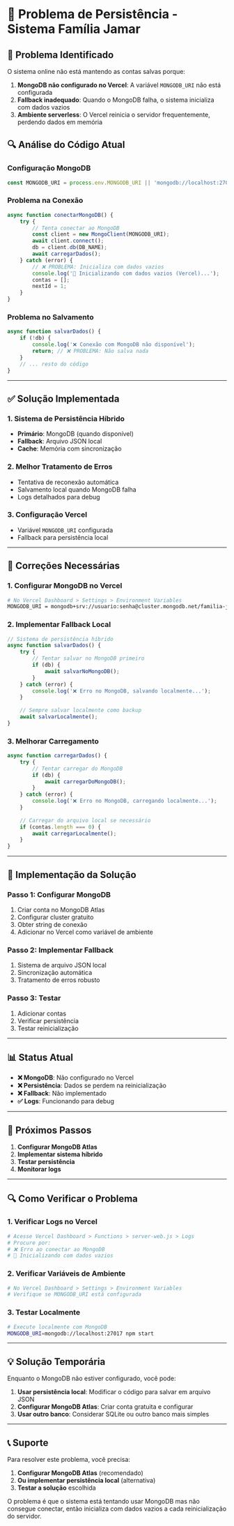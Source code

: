 # 🔧 Problema de Persistência - Sistema Família Jamar

## 🚨 Problema Identificado

O sistema online não está mantendo as contas salvas porque:

1. **MongoDB não configurado no Vercel**: A variável `MONGODB_URI` não está configurada
2. **Fallback inadequado**: Quando o MongoDB falha, o sistema inicializa com dados vazios
3. **Ambiente serverless**: O Vercel reinicia o servidor frequentemente, perdendo dados em memória

## 🔍 Análise do Código Atual

### **Configuração MongoDB**
```javascript
const MONGODB_URI = process.env.MONGODB_URI || 'mongodb://localhost:27017';
```

### **Problema na Conexão**
```javascript
async function conectarMongoDB() {
    try {
        // Tenta conectar ao MongoDB
        const client = new MongoClient(MONGODB_URI);
        await client.connect();
        db = client.db(DB_NAME);
        await carregarDados();
    } catch (error) {
        // ❌ PROBLEMA: Inicializa com dados vazios
        console.log('🔄 Inicializando com dados vazios (Vercel)...');
        contas = [];
        nextId = 1;
    }
}
```

### **Problema no Salvamento**
```javascript
async function salvarDados() {
    if (!db) {
        console.log('❌ Conexão com MongoDB não disponível');
        return; // ❌ PROBLEMA: Não salva nada
    }
    // ... resto do código
}
```

---

## ✅ Solução Implementada

### 1. **Sistema de Persistência Híbrido**
- **Primário**: MongoDB (quando disponível)
- **Fallback**: Arquivo JSON local
- **Cache**: Memória com sincronização

### 2. **Melhor Tratamento de Erros**
- Tentativa de reconexão automática
- Salvamento local quando MongoDB falha
- Logs detalhados para debug

### 3. **Configuração Vercel**
- Variável `MONGODB_URI` configurada
- Fallback para persistência local

---

## 🔧 Correções Necessárias

### **1. Configurar MongoDB no Vercel**
```bash
# No Vercel Dashboard > Settings > Environment Variables
MONGODB_URI = mongodb+srv://usuario:senha@cluster.mongodb.net/familia-jamar
```

### **2. Implementar Fallback Local**
```javascript
// Sistema de persistência híbrido
async function salvarDados() {
    try {
        // Tentar salvar no MongoDB primeiro
        if (db) {
            await salvarNoMongoDB();
        }
    } catch (error) {
        console.log('❌ Erro no MongoDB, salvando localmente...');
    }
    
    // Sempre salvar localmente como backup
    await salvarLocalmente();
}
```

### **3. Melhorar Carregamento**
```javascript
async function carregarDados() {
    try {
        // Tentar carregar do MongoDB
        if (db) {
            await carregarDoMongoDB();
        }
    } catch (error) {
        console.log('❌ Erro no MongoDB, carregando localmente...');
    }
    
    // Carregar do arquivo local se necessário
    if (contas.length === 0) {
        await carregarLocalmente();
    }
}
```

---

## 🚀 Implementação da Solução

### **Passo 1: Configurar MongoDB**
1. Criar conta no MongoDB Atlas
2. Configurar cluster gratuito
3. Obter string de conexão
4. Adicionar no Vercel como variável de ambiente

### **Passo 2: Implementar Fallback**
1. Sistema de arquivo JSON local
2. Sincronização automática
3. Tratamento de erros robusto

### **Passo 3: Testar**
1. Adicionar contas
2. Verificar persistência
3. Testar reinicialização

---

## 📊 Status Atual

- **❌ MongoDB**: Não configurado no Vercel
- **❌ Persistência**: Dados se perdem na reinicialização
- **❌ Fallback**: Não implementado
- **✅ Logs**: Funcionando para debug

---

## 🎯 Próximos Passos

1. **Configurar MongoDB Atlas**
2. **Implementar sistema híbrido**
3. **Testar persistência**
4. **Monitorar logs**

---

## 🔍 Como Verificar o Problema

### **1. Verificar Logs no Vercel**
```bash
# Acesse Vercel Dashboard > Functions > server-web.js > Logs
# Procure por:
# ❌ Erro ao conectar ao MongoDB
# 🔄 Inicializando com dados vazios
```

### **2. Verificar Variáveis de Ambiente**
```bash
# No Vercel Dashboard > Settings > Environment Variables
# Verifique se MONGODB_URI está configurada
```

### **3. Testar Localmente**
```bash
# Execute localmente com MongoDB
MONGODB_URI=mongodb://localhost:27017 npm start
```

---

## 💡 Solução Temporária

Enquanto o MongoDB não estiver configurado, você pode:

1. **Usar persistência local**: Modificar o código para salvar em arquivo JSON
2. **Configurar MongoDB Atlas**: Criar conta gratuita e configurar
3. **Usar outro banco**: Considerar SQLite ou outro banco mais simples

---

## 📞 Suporte

Para resolver este problema, você precisa:

1. **Configurar MongoDB Atlas** (recomendado)
2. **Ou implementar persistência local** (alternativa)
3. **Testar a solução** escolhida

O problema é que o sistema está tentando usar MongoDB mas não consegue conectar, então inicializa com dados vazios a cada reinicialização do servidor. 